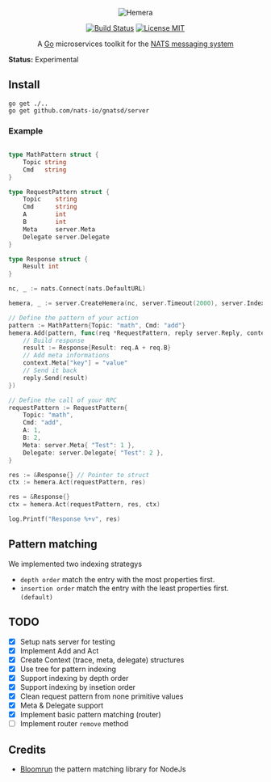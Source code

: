 <p align="center">
<img src="https://hemerajs.github.io/hemera/img/hemera.png" alt="Hemera" style="max-width:100%;">
</p>

<p align="center">
<a href="http://travis-ci.org/hemerajs/go-hemera"><img src="https://camo.githubusercontent.com/e63eeeaa28adaf0d6aa7abd5ca9d2dd1f2f7293d/68747470733a2f2f7472617669732d63692e6f72672f68656d6572616a732f676f2d68656d6572612e7376673f6272616e63683d6d6173746572" alt="Build Status" data-canonical-src="https://travis-ci.org/hemerajs/go-hemera.svg?branch=master" style="max-width:100%;"></a>
<a href="http://opensource.org/licenses/MIT"><img src="https://camo.githubusercontent.com/311762166ef25238116d3cadd22fcb6091edab98/68747470733a2f2f696d672e736869656c64732e696f2f62616467652f4c6963656e73652d4d49542d626c75652e737667" alt="License MIT" data-canonical-src="https://img.shields.io/badge/License-MIT-blue.svg" style="max-width:100%;"></a>
</p>

<p align="center">
A <a href="https://golang.org/">Go</a> microservices toolkit for the <a href="https://nats.io">NATS messaging system</a>
</p>

**Status:** Experimental

## Install

```
go get ./..
go get github.com/nats-io/gnatsd/server
```

### Example
```go

type MathPattern struct {
	Topic string
	Cmd   string
}

type RequestPattern struct {
	Topic    string
	Cmd      string
	A        int
	B        int
	Meta     server.Meta
	Delegate server.Delegate
}

type Response struct {
	Result int
}

nc, _ := nats.Connect(nats.DefaultURL)

hemera, _ := server.CreateHemera(nc, server.Timeout(2000), server.IndexingStrategy(DepthIndexing)...)

// Define the pattern of your action
pattern := MathPattern{Topic: "math", Cmd: "add"}
hemera.Add(pattern, func(req *RequestPattern, reply server.Reply, context *server.Context) {
	// Build response
	result := Response{Result: req.A + req.B}
	// Add meta informations
	context.Meta["key"] = "value"
	// Send it back
	reply.Send(result)
})

// Define the call of your RPC
requestPattern := RequestPattern{
	Topic: "math",
	Cmd: "add",
	A: 1,
	B: 2,
	Meta: server.Meta{ "Test": 1 },
	Delegate: server.Delegate{ "Test": 2 },
}

res := &Response{} // Pointer to struct
ctx := hemera.Act(requestPattern, res)

res = &Response{}
ctx = hemera.Act(requestPattern, res, ctx)

log.Printf("Response %+v", res)
```

## Pattern matching
We implemented two indexing strategys
- `depth order` match the entry with the most properties first.
- `insertion order` match the entry with the least properties first. `(default)`

## TODO
- [X] Setup nats server for testing
- [X] Implement Add and Act
- [X] Create Context (trace, meta, delegate) structures
- [X] Use tree for pattern indexing
- [X] Support indexing by depth order
- [X] Support indexing by insetion order
- [X] Clean request pattern from none primitive values
- [X] Meta & Delegate support
- [X] Implement basic pattern matching (router)
- [ ] Implement router `remove` method

## Credits

- [Bloomrun](https://github.com/mcollina/bloomrun) the pattern matching library for NodeJs
